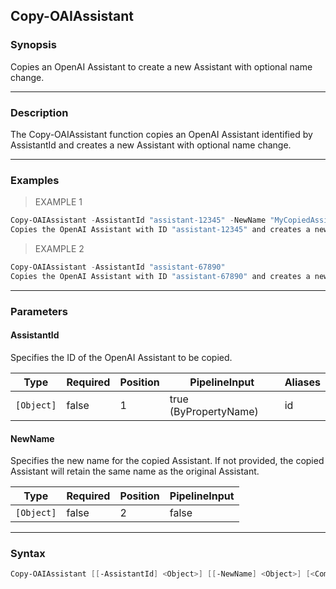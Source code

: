 Copy-OAIAssistant
-----------------

### Synopsis
Copies an OpenAI Assistant to create a new Assistant with optional name change.

---

### Description

The Copy-OAIAssistant function copies an OpenAI Assistant identified by AssistantId and creates a new Assistant with optional name change.

---

### Examples
> EXAMPLE 1

```PowerShell
Copy-OAIAssistant -AssistantId "assistant-12345" -NewName "MyCopiedAssistant"
Copies the OpenAI Assistant with ID "assistant-12345" and creates a new Assistant with the name "MyCopiedAssistant".
```
> EXAMPLE 2

```PowerShell
Copy-OAIAssistant -AssistantId "assistant-67890"
Copies the OpenAI Assistant with ID "assistant-67890" and creates a new Assistant with the same name as the original Assistant.
```

---

### Parameters
#### **AssistantId**
Specifies the ID of the OpenAI Assistant to be copied.

|Type      |Required|Position|PipelineInput        |Aliases|
|----------|--------|--------|---------------------|-------|
|`[Object]`|false   |1       |true (ByPropertyName)|id     |

#### **NewName**
Specifies the new name for the copied Assistant. If not provided, the copied Assistant will retain the same name as the original Assistant.

|Type      |Required|Position|PipelineInput|
|----------|--------|--------|-------------|
|`[Object]`|false   |2       |false        |

---

### Syntax
```PowerShell
Copy-OAIAssistant [[-AssistantId] <Object>] [[-NewName] <Object>] [<CommonParameters>]
```
